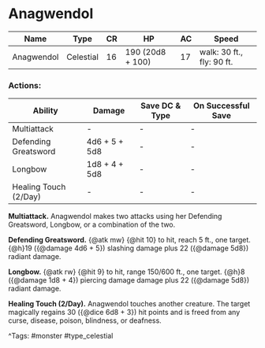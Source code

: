 # Anagwendol

| Name | Type | CR | HP | AC | Speed |
|------|------|----|----|----|-------|
| Anagwendol | Celestial | 16 | 190 (20d8 + 100) | 17 | walk: 30 ft., fly: 90 ft. |

### Actions:

| Ability | Damage | Save DC & Type | On Successful Save |
|---------|--------|----------------|--------------------|
| Multiattack | - | - | - |
| Defending Greatsword | 4d6 + 5 + 5d8 | - | - |
| Longbow | 1d8 + 4 + 5d8 | - | - |
| Healing Touch (2/Day) | - | - | - |


**Multiattack.** Anagwendol makes two attacks using her Defending Greatsword, Longbow, or a combination of the two.

**Defending Greatsword.** {@atk mw} {@hit 10} to hit, reach 5 ft., one target. {@h}19 ({@damage 4d6 + 5}) slashing damage plus 22 ({@damage 5d8}) radiant damage.

**Longbow.** {@atk rw} {@hit 9} to hit, range 150/600 ft., one target. {@h}8 ({@damage 1d8 + 4}) piercing damage damage plus 22 ({@damage 5d8}) radiant damage.

**Healing Touch (2/Day).** Anagwendol touches another creature. The target magically regains 30 ({@dice 6d8 + 3}) hit points and is freed from any curse, disease, poison, blindness, or deafness.

^Tags: #monster #type_celestial